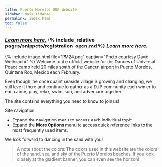 ```yaml
---
title: Puerto Morelos DUP Website
sidebar: main_sidebar
permalink: index.html
toc: false
---
```


### *[Learn more here.](pages/booking-las-arenas.md)* {% include_relative pages/snippets/registration-open.md %} *[Learn more here.](pages/booking-las-arenas.md)*
{% include image.html file="PM24.png" caption="Photo courtesy David Weihnacht" %}
Welcome to the official website for the Dances of Universal Peace camp held 20 miles south of the Cancun airport in Puerto Morelos, Quintana Roo, Mexico each February.

Even though the once quaint seaside village is growing and changing, we still love it there and continue to gather as a DUP community each winter to eat, dance, pray, relax, swim, sun, and adventure together.

The site contains everything you need to know to join us!

Site navigation:
* Expand the navigation menu to access each individual topic.
* Expand the **More Options** menu to access quick reference links to the most frequently used items.

We look forward to dancing in the sand with you!

> A note about the colors: The colors used in this website are the colors of the sand, sea, and sky of the Puerto Morelos beaches. If you look closely at the gradient banner, you can even see the horizon!